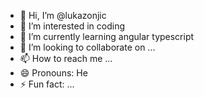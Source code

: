 - 👋 Hi, I’m @lukazonjic
- 👀 I’m interested in coding
- 🌱 I’m currently learning angular typescript
- 💞️ I’m looking to collaborate on ...
- 📫 How to reach me ...
- 😄 Pronouns: He
- ⚡ Fun fact: ...

<!---
lukazonjic/lukazonjic is a ✨ special ✨ repository because its `README.md` (this file) appears on your GitHub profile.
You can click the Preview link to take a look at your changes.
--->
